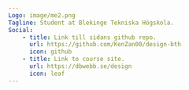 ```yaml
---
Logo: image/me2.png
Tagline: Student at Blekinge Tekniska Högskola.
Social:
    - title: Link till sidans github repo.
      url: https://github.com/KenZan00/design-bth
      icon: github
    - title: Link to course site.
      url: https://dbwebb.se/design
      icon: leaf
---
```

